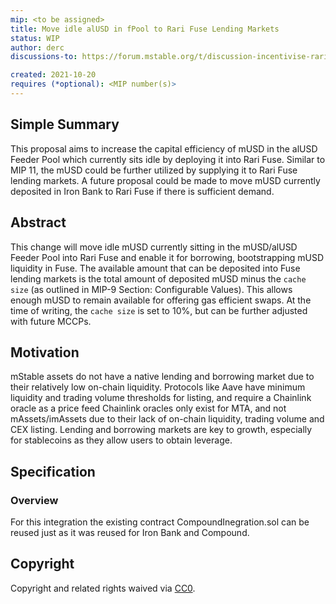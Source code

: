 ```yaml
---
mip: <to be assigned>
title: Move idle alUSD in fPool to Rari Fuse Lending Markets 
status: WIP
author: derc
discussions-to: https://forum.mstable.org/t/discussion-incentivise-rari-fuse-lending-markets/665/11

created: 2021-10-20
requires (*optional): <MIP number(s)>
---
```


<!--You can leave these HTML comments in your merged MIP and delete the visible duplicate text guides, they will not appear and may be helpful to refer to if you edit it again. This is the suggested template for new MIPs. Note that an MIP number will be assigned by an editor. When opening a pull request to submit your MIP, please use an abbreviated title in the filename, `mip-draft_title_abbrev.md`. The title should be 44 characters or less.-->

## Simple Summary
<!--"If you can't explain it simply, you don't understand it well enough." Simply describe the outcome the proposed changes intends to achieve. This should be non-technical and accessible to a casual community member.-->
This proposal aims to increase the capital efficiency of mUSD in the alUSD Feeder Pool which currently sits idle by deploying it into Rari Fuse. Similar to MIP 11, the mUSD could be further utilized by supplying it to Rari Fuse lending markets. A future proposal could be made to move mUSD currently deposited in Iron Bank to Rari Fuse if there is sufficient demand.

## Abstract
<!--A short (~200 word) description of the proposed change, the abstract should clearly describe the proposed change. This is what *will* be done if the MIP is implemented, not *why* it should be done or *how* it will be done. If the MIP proposes deploying a new contract, write, "we propose to deploy a new contract that will do x".-->
This change will move idle mUSD currently sitting in the mUSD/alUSD Feeder Pool into Rari Fuse and enable it for borrowing, bootstrapping mUSD liquidity in Fuse. The available amount that can be deposited into Fuse lending markets is the total amount of deposited mUSD minus the `cache size` (as outlined in MIP-9 Section: Configurable Values). This allows enough mUSD to remain available for offering gas efficient swaps. At the time of writing, the `cache size` is set to 10%, but can be further adjusted with future MCCPs.

## Motivation
<!--This is the problem statement. This is the *why* of the MIP. It should clearly explain *why* the current state of the protocol is inadequate.  It is critical that you explain *why* the change is needed, if the MIP proposes changing how something is calculated, you must address *why* the current calculation is innaccurate or wrong. This is not the place to describe how the MIP will address the issue!-->
mStable assets do not have a native lending and borrowing market due to their relatively low on-chain liquidity. Protocols like Aave have minimum liquidity and trading volume thresholds for listing, and require a Chainlink oracle as a price feed
Chainlink oracles only exist for MTA, and not mAssets/imAssets due to their lack of on-chain liquidity, trading volume and CEX listing. Lending and borrowing markets are key to growth, especially for stablecoins as they allow users to obtain leverage.

## Specification
<!--The specification should describe the syntax and semantics of any new feature, there are five sections
1. Overview
2. Rationale
3. Technical Specification
4. Test Cases
5. Configurable Values
-->

### Overview
<!--This is a high level overview of *how* the MIP will solve the problem. The overview should clearly describe how the new feature will be implemented.-->
For this integration the existing contract CompoundInegration.sol can be reused just as it was reused for Iron Bank and Compound.



## Copyright
Copyright and related rights waived via [CC0](https://creativecommons.org/publicdomain/zero/1.0/).
